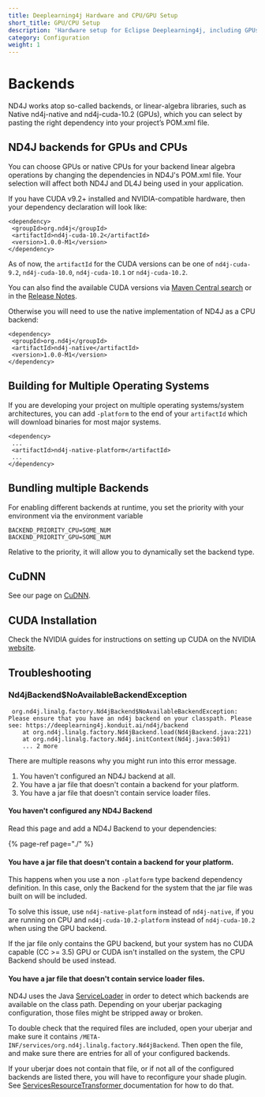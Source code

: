 ```yaml
---
title: Deeplearning4j Hardware and CPU/GPU Setup
short_title: GPU/CPU Setup
description: 'Hardware setup for Eclipse Deeplearning4j, including GPUs and CUDA.'
category: Configuration
weight: 1
---
```


# Backends

ND4J works atop so-called backends, or linear-algebra libraries, such as Native nd4j-native and nd4j-cuda-10.2 \(GPUs\), which you can select by pasting the right dependency into your project’s POM.xml file.

## ND4J backends for GPUs and CPUs

You can choose GPUs or native CPUs for your backend linear algebra operations by changing the dependencies in ND4J's POM.xml file. Your selection will affect both ND4J and DL4J being used in your application.

If you have CUDA v9.2+ installed and NVIDIA-compatible hardware, then your dependency declaration will look like:

```markup
<dependency>
 <groupId>org.nd4j</groupId>
 <artifactId>nd4j-cuda-10.2</artifactId>
 <version>1.0.0-M1</version>
</dependency>
```

As of now, the `artifactId` for the CUDA versions can be one of `nd4j-cuda-9.2`, `nd4j-cuda-10.0`, `nd4j-cuda-10.1` or `nd4j-cuda-10.2`.

You can also find the available CUDA versions via [Maven Central search](https://search.maven.org/search?q=nd4j-cuda) or in the [Release Notes](../../getting-started/release-notes.md).

Otherwise you will need to use the native implementation of ND4J as a CPU backend:

```markup
<dependency>
 <groupId>org.nd4j</groupId>
 <artifactId>nd4j-native</artifactId>
 <version>1.0.0-M1</version>
</dependency>
```

## Building for Multiple Operating Systems

If you are developing your project on multiple operating systems/system architectures, you can add `-platform` to the end of your `artifactId` which will download binaries for most major systems.

```markup
<dependency>
 ...
 <artifactId>nd4j-native-platform</artifactId>
 ...
</dependency>
```

## Bundling multiple Backends

For enabling different backends at runtime, you set the priority with your environment via the environment variable

```text
BACKEND_PRIORITY_CPU=SOME_NUM
BACKEND_PRIORITY_GPU=SOME_NUM
```

Relative to the priority, it will allow you to dynamically set the backend type.

## CuDNN

See our page on [CuDNN](config-cudnn.md).

## CUDA Installation

Check the NVIDIA guides for instructions on setting up CUDA on the NVIDIA [website](http://docs.nvidia.com/cuda/).

## Troubleshooting

### Nd4jBackend$NoAvailableBackendException

```markup
 org.nd4j.linalg.factory.Nd4jBackend$NoAvailableBackendException: Please ensure that you have an nd4j backend on your classpath. Please see: https://deeplearning4j.konduit.ai/nd4j/backend
	at org.nd4j.linalg.factory.Nd4jBackend.load(Nd4jBackend.java:221)
	at org.nd4j.linalg.factory.Nd4j.initContext(Nd4j.java:5091)
	... 2 more
```

There are multiple reasons why you might run into this error message.

1. You haven't configured an ND4J backend at all. 
2. You have a jar file that doesn't contain a backend for your platform.
3. You have a jar file that doesn't contain service loader files.

#### You haven't configured any ND4J Backend

Read this page and add a ND4J Backend to your dependencies:

{% page-ref page="./" %}

#### You have a jar file that doesn't contain a backend for your platform.

This happens when you use a non `-platform` type backend dependency definition. In this case, only the Backend for the system that the jar file was built on will be included.  

To solve this issue, use `nd4j-native-platform` instead of `nd4j-native`, if you are running on CPU and `nd4j-cuda-10.2-platform`  instead of `nd4j-cuda-10.2` when using the GPU backend.

If the jar file only contains the GPU backend, but your system has no CUDA capable \(CC &gt;= 3.5\) GPU or CUDA isn't installed on the system, the CPU Backend should be used instead.

#### You have a jar file that doesn't contain service loader files.

ND4J uses the Java [ServiceLoader](https://docs.oracle.com/en/java/javase/14/docs/api/java.base/java/util/ServiceLoader.html) in order to detect which backends are available on the class path. Depending on your uberjar packaging configuration, those files might be stripped away or broken.

To double check that the required files are included, open your uberjar and make sure it contains `/META-INF/services/org.nd4j.linalg.factory.Nd4jBackend`. Then open the file, and make sure there are entries for all of your configured backends.

If your uberjar does not contain that file, or if not all of the configured backends are listed there, you will have to reconfigure your shade plugin. See [ServicesResourceTransformer ](https://maven.apache.org/plugins/maven-shade-plugin/examples/resource-transformers.html#ServicesResourceTransformer)documentation for how to do that.

